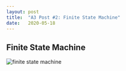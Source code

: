 ```yaml
---
layout: post
title:  "A3 Post #2: Finite State Machine"
date:   2020-05-18
---
```


## Finite State Machine
![finite state machine](https://starry97.github.io/cse481c-project/assets/a3-finite-state-machine.jpg)
